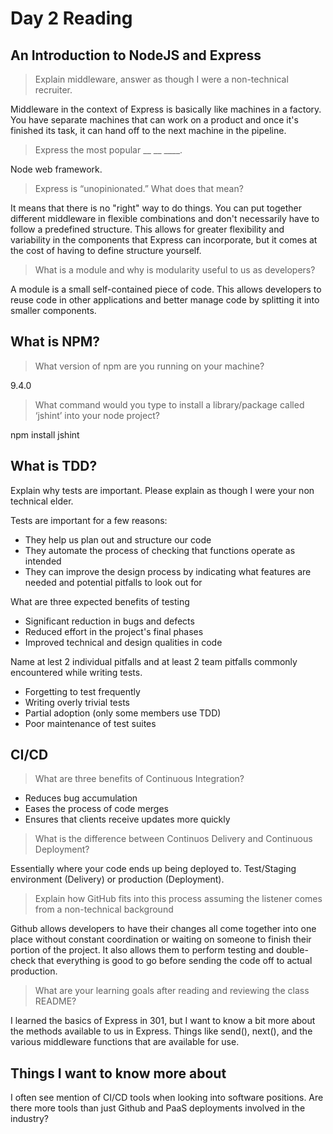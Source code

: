 # Day 2 Reading

## An Introduction to NodeJS and Express

> Explain middleware, answer as though I were a non-technical recruiter.

Middleware in the context of Express is basically like machines in a factory. You have separate machines that can work on a product and once it's finished its task, it can hand off to the next machine in the pipeline. 

> Express the most popular __ __ ____.

Node web framework.

> Express is “unopinionated.” What does that mean?

It means that there is no "right" way to do things. You can put together different middleware in flexible combinations
and don't necessarily have to follow a predefined structure. This allows for greater flexibility and variability in the
components that Express can incorporate, but it comes at the cost of having to define structure yourself.

> What is a module and why is modularity useful to us as developers?

A module is a small self-contained piece of code. This allows developers to reuse code in other applications and better manage code by splitting it into smaller components.

## What is NPM?

> What version of npm are you running on your machine?

9.4.0

> What command would you type to install a library/package called ‘jshint’ into your node project?

npm install jshint

## What is TDD?

Explain why tests are important. Please explain as though I were your non technical elder.

Tests are important for a few reasons:
* They help us plan out and structure our code
* They automate the process of checking that functions operate as intended
* They can improve the design process by indicating what features are needed and potential pitfalls to look out for

What are three expected benefits of testing
* Significant reduction in bugs and defects
* Reduced effort in the project's final phases
* Improved technical and design qualities in code


Name at lest 2 individual pitfalls and at least 2 team pitfalls commonly encountered while writing tests.
* Forgetting to test frequently
* Writing overly trivial tests
* Partial adoption (only some members use TDD)
* Poor maintenance of test suites

## CI/CD

> What are three benefits of Continuous Integration?

* Reduces bug accumulation
* Eases the process of code merges
* Ensures that clients receive updates more quickly

> What is the difference between Continuos Delivery and Continuous Deployment?

Essentially where your code ends up being deployed to. Test/Staging environment (Delivery) or production (Deployment).

> Explain how GitHub fits into this process assuming the listener comes from a non-technical background

Github allows developers to have their changes all come together into one place without constant coordination or waiting on someone to finish their portion of the project. It also allows them to perform testing and double-check that everything is good to go before sending the code off to actual production.

> What are your learning goals after reading and reviewing the class README?

I learned the basics of Express in 301, but I want to know a bit more about the methods available to us in Express. Things like send(), next(), and the various middleware functions that are available for use.

## Things I want to know more about

I often see mention of CI/CD tools when looking into software positions. Are there more tools than just Github and PaaS deployments involved in the industry?
